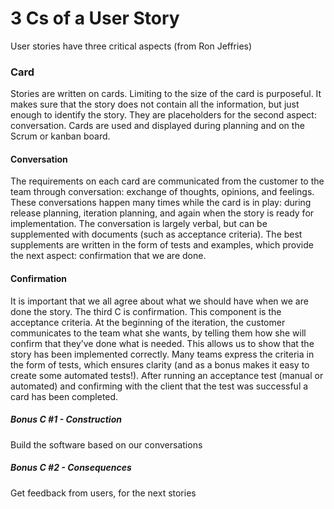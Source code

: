 # 3 Cs of a User Story
User stories have three critical aspects (from Ron Jeffries)
### CardStories are written on cards. Limiting to the size of the card is purposeful. It makes sure that the story does not contain all the information, but just enough to identify the story. They are placeholders for the second aspect: conversation.Cards are used and displayed during planning and on the Scrum or kanban board.#### ConversationThe requirements on each card are communicated from the customer to the team through conversation: exchange of thoughts, opinions, and feelings. These conversations happen many times while the card is in play: during release planning, iteration planning, and again when the story is ready for implementation.The conversation is largely verbal, but can be supplemented with documents (such as acceptance criteria). The best supplements are written in the form of tests and examples, which provide the next aspect: confirmation that we are done.#### ConfirmationIt is important that we all agree about what we should have when we are done the story. The third C is confirmation. This component is the acceptance criteria.At the beginning of the iteration, the customer communicates to the team what she wants, by telling them how she will confirm that they’ve done what is needed. This allows us to show that the story has been implemented correctly.Many teams express the criteria in the form of tests, which ensures clarity (and as a bonus makes it easy to create some automated tests!).After running an acceptance test (manual or automated) and confirming with the client that the test was successful a card has been completed.


##### Bonus C #1 - ConstructionBuild the software based on our conversations##### Bonus C #2 - ConsequencesGet feedback from users, for the next stories
